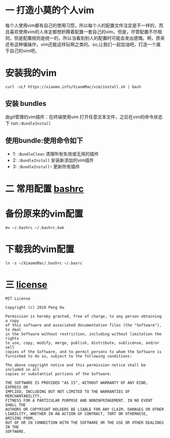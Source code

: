 # 一 打造小莫的个人vim
每个人使用vim都有自己的使用习惯，所以每个人的配置文件注定是不一样的，而且喜欢使用vim的人肯定都想折腾着配置一套自己的vim。但是，尽管配置不尽相同，但是配置规则是统一的，所以当看到别人的配置时可能会发出感慨。啊，原来还有这种骚操作，vim还能这样玩啊之类的。so,让我们一起加油吧，打造一个属于自己的vim吧。

# 安装我的vim
`curl -sLf https://xiaomo.info/XiaomMac/vim/install.sh | bash`

## 安装 bundles
由git管理的vim插件：在终端使用vim 打开任意文本文件，之后在vim的命令状态下 run:`:BundleInstall`

## 使用bundle:使用命令如下
- 1: `:BundleClean` 清理所有失效或无用的插件
- 2: `:BundleInstall` 安装新添加的vim插件
- 3: `:BundleInstall!` 更新所有插件


# 二 常用配置 [bashrc](.bashrc)

# 备份原来的vim配置
```
mv ~/.bashrc ~/.bashrc.bak
```

# 下载我的vim配置
```
ln -s ~/XiaomoMac/.bashrc ~/.basrc
```


# 三 [license](LICENSE)

```
MIT License

Copyright (c) 2018 Peng Hu

Permission is hereby granted, free of charge, to any person obtaining a copy
of this software and associated documentation files (the "Software"), to deal
in the Software without restriction, including without limitation the rights
to use, copy, modify, merge, publish, distribute, sublicense, and/or sell
copies of the Software, and to permit persons to whom the Software is
furnished to do so, subject to the following conditions:

The above copyright notice and this permission notice shall be included in all
copies or substantial portions of the Software.

THE SOFTWARE IS PROVIDED "AS IS", WITHOUT WARRANTY OF ANY KIND, EXPRESS OR
IMPLIED, INCLUDING BUT NOT LIMITED TO THE WARRANTIES OF MERCHANTABILITY,
FITNESS FOR A PARTICULAR PURPOSE AND NONINFRINGEMENT. IN NO EVENT SHALL THE
AUTHORS OR COPYRIGHT HOLDERS BE LIABLE FOR ANY CLAIM, DAMAGES OR OTHER
LIABILITY, WHETHER IN AN ACTION OF CONTRACT, TORT OR OTHERWISE, ARISING FROM,
OUT OF OR IN CONNECTION WITH THE SOFTWARE OR THE USE OR OTHER DEALINGS IN THE
SOFTWARE.
```